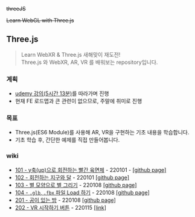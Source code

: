 ~~threeJS~~

~~Learn WebGL with Three.js~~

## Three.js

> Learn WebXR & Three.js 새해맞이 재도전!  
> Three.js 와 WebXR, AR, VR 를 배워보는 repository입니다.

### 계획

- [udemy 강의(5시간 13분)](https://www.udemy.com/course/learn-webxr/)를 따라가며 진행
- 현재 FE 로드맵과 큰 관련이 없으므로, 주말에 취미로 진행

### 목표

- Three.js(ES6 Module)를 사용해 AR, VR을 구현하는 기초 내용을 학습합니다.
- 기초 학습 후, 간단한 예제를 직접 만들어봅니다.

### wiki

- [101 - y축(up)으로 회전하는 빨간 육면체](https://github.com/dusunax/threeJS/wiki/101--y%EC%B6%95(up)%EC%9C%BC%EB%A1%9C-%ED%9A%8C%EC%A0%84%ED%95%98%EB%8A%94-%EB%B9%A8%EA%B0%84-%EC%9C%A1%EB%A9%B4%EC%B2%B4) - 
220101 - [[github page]](https://dusunax.github.io/threeJS/lecture/lecture101_setup/)
- [102 - 회전하는 지구와 달](https://github.com/dusunax/threeJS/wiki/102---%ED%9A%8C%EC%A0%84%ED%95%98%EB%8A%94-%EC%A7%80%EA%B5%AC%EC%99%80-%EB%8B%AC) - 
220101 
[[github page]](https://dusunax.github.io/threeJS/lecture/lecture102_earth-and-moon/)
- [103 - 별 모양으로 별 그리기](https://github.com/dusunax/threeJS/wiki/103-%EB%B3%84-%EB%AA%A8%EC%96%91%EC%9C%BC%EB%A1%9C-%EB%B3%84-%EA%B7%B8%EB%A6%AC%EA%B8%B0) - 
220108 
[[github page]](https://dusunax.github.io/threeJS/lecture/lecture103/)
- [104 - `.glb`, `.fbx` 파일 Load 하기](https://github.com/dusunax/threeJS/wiki/104-glb,-fbx-%ED%8C%8C%EC%9D%BC-Load-%ED%95%98%EA%B8%B0) - 220108 
[[github page]](https://dusunax.github.io/threeJS/lecture/lecture104_loader/)
- [201 - 공이 있는 방](https://github.com/dusunax/threeJS/wiki/201-%EA%B3%B5%EC%9D%B4-%EC%9E%88%EB%8A%94-%EB%B0%A9) - 220108 
[[github page]](https://dusunax.github.io/threeJS/lecture/lecture201_vr-setup/)
- [202 - VR 시작하기 버튼](https://github.com/dusunax/threeJS/wiki/202-VR-%EC%8B%9C%EC%9E%91%ED%95%98%EA%B8%B0-%EB%B2%84%ED%8A%BC) - 220115 
[[link]](https://dusunax.github.io/threeJS/lecture/lecture202_vr-class/)
